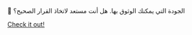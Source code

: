 🎉 الجودة التي يمكنك الوثوق بها. هل أنت مستعد لاتخاذ القرار الصحيح؟

[Check it out!](https://www.facebook.com/share/17TW2PL6Tj/)